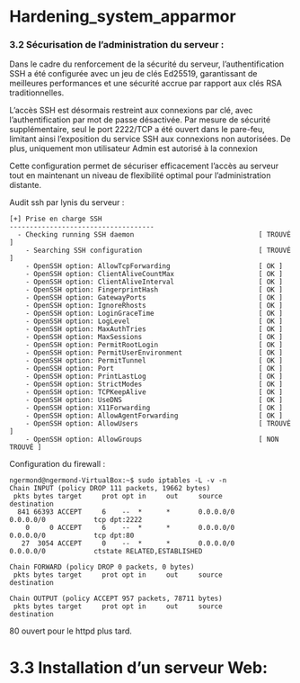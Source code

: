 # Hardening_system_apparmor

### 3.2 Sécurisation de l’administration du serveur :
Dans le cadre du renforcement de la sécurité du serveur, l’authentification SSH a été configurée avec un jeu de clés Ed25519, garantissant de meilleures performances et une sécurité accrue par rapport aux clés RSA traditionnelles.

L’accès SSH est désormais restreint aux connexions par clé, avec l’authentification par mot de passe désactivée. Par mesure de sécurité supplémentaire, seul le port 2222/TCP a été ouvert dans le pare-feu, limitant ainsi l’exposition du service SSH aux connexions non autorisées.
De plus, uniquement mon utilisateur Admin est autorisé à la connexion

Cette configuration permet de sécuriser efficacement l’accès au serveur tout en maintenant un niveau de flexibilité optimal pour l’administration distante.

Audit ssh par lynis du serveur :

```
[+] Prise en charge SSH
------------------------------------
  - Checking running SSH daemon                               [ TROUVÉ ]
    - Searching SSH configuration                             [ TROUVÉ ]
    - OpenSSH option: AllowTcpForwarding                      [ OK ]
    - OpenSSH option: ClientAliveCountMax                     [ OK ]
    - OpenSSH option: ClientAliveInterval                     [ OK ]
    - OpenSSH option: FingerprintHash                         [ OK ]
    - OpenSSH option: GatewayPorts                            [ OK ]
    - OpenSSH option: IgnoreRhosts                            [ OK ]
    - OpenSSH option: LoginGraceTime                          [ OK ]
    - OpenSSH option: LogLevel                                [ OK ]
    - OpenSSH option: MaxAuthTries                            [ OK ]
    - OpenSSH option: MaxSessions                             [ OK ]
    - OpenSSH option: PermitRootLogin                         [ OK ]
    - OpenSSH option: PermitUserEnvironment                   [ OK ]
    - OpenSSH option: PermitTunnel                            [ OK ]
    - OpenSSH option: Port                                    [ OK ]
    - OpenSSH option: PrintLastLog                            [ OK ]
    - OpenSSH option: StrictModes                             [ OK ]
    - OpenSSH option: TCPKeepAlive                            [ OK ]
    - OpenSSH option: UseDNS                                  [ OK ]
    - OpenSSH option: X11Forwarding                           [ OK ]
    - OpenSSH option: AllowAgentForwarding                    [ OK ]
    - OpenSSH option: AllowUsers                              [ TROUVÉ ]
    - OpenSSH option: AllowGroups                             [ NON TROUVÉ ]
```

Configuration du firewall :

```
ngermond@ngermond-VirtualBox:~$ sudo iptables -L -v -n
Chain INPUT (policy DROP 111 packets, 19662 bytes)
 pkts bytes target     prot opt in     out     source               destination
  841 66393 ACCEPT     6    --  *      *       0.0.0.0/0            0.0.0.0/0            tcp dpt:2222
    0     0 ACCEPT     6    --  *      *       0.0.0.0/0            0.0.0.0/0            tcp dpt:80
   27  3054 ACCEPT     0    --  *      *       0.0.0.0/0            0.0.0.0/0            ctstate RELATED,ESTABLISHED

Chain FORWARD (policy DROP 0 packets, 0 bytes)
 pkts bytes target     prot opt in     out     source               destination

Chain OUTPUT (policy ACCEPT 957 packets, 78711 bytes)
 pkts bytes target     prot opt in     out     source               destination
```
80 ouvert pour le httpd plus tard.
# 3.3 Installation d’un serveur Web:
